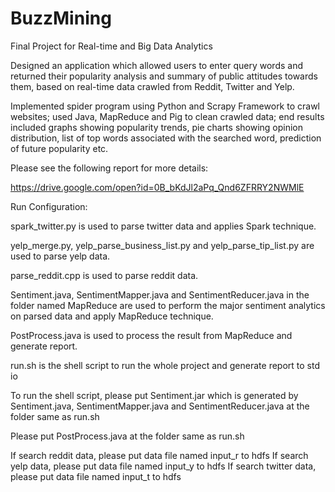 # BuzzMining
Final Project for Real-time and Big Data Analytics

Designed an application which allowed users to enter query words and returned their popularity analysis and summary of public attitudes towards them, based on real-time data crawled from Reddit, Twitter and Yelp. 

Implemented spider program using Python and Scrapy Framework to crawl websites; used Java, MapReduce and Pig to clean crawled data; end results included graphs showing popularity trends, pie charts showing opinion distribution, list of top words associated with the searched word, prediction of future popularity etc.

Please see the following report for more details:

https://drive.google.com/open?id=0B_bKdJl2aPq_Qnd6ZFRRY2NWMlE

Run Configuration:

spark_twitter.py is used to parse twitter data and applies Spark technique.

yelp_merge.py, yelp_parse_business_list.py and yelp_parse_tip_list.py are used to parse yelp data.

parse_reddit.cpp is used to parse reddit data.

Sentiment.java, SentimentMapper.java and SentimentReducer.java in the folder named MapReduce are used to perform the major sentiment analytics on parsed data and apply MapReduce technique. 

PostProcess.java is used to process the result from MapReduce and generate report. 

run.sh is the shell script to run the whole project and generate report to std io

To run the shell script, please put Sentiment.jar which is generated by Sentiment.java, SentimentMapper.java and SentimentReducer.java at the folder same as run.sh

Please put PostProcess.java at the folder same as run.sh

If search reddit data, please put data file named input_r to hdfs
If search yelp data, please put data file named input_y to hdfs
If search twitter data, please put data file named input_t to hdfs
